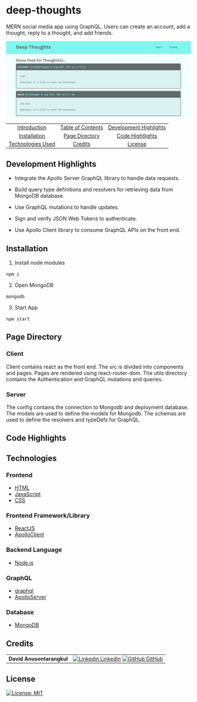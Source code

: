 # deep-thoughts

MERN social media app using GraphQL. Users can create an account, add a thought, reply to a thought, and add friends.

![screenshot](screenshot.png)

|                                         |                                         |                                                   |
| :-------------------------------------: | :-------------------------------------: | :-----------------------------------------------: |
|     [Introduction](#deep-thoughts)      | [Table of Contents](#table-of-contents) | [Development Highlights](#development-highlights) |
|      [Installation](#installation)      |    [Page Directory](#page-directory)    |       [Code Hightlights](#code-highlights)        |
| [Technologies Used](#Technologies-Used) |           [Credits](#Credits)           |                [License](#License)                |

## Development Highlights

- Integrate the Apollo Server GraphQL library to handle data requests.

- Build query type definitions and resolvers for retrieving data from MongoDB database.

- Use GraphQL mutations to handle updates.

- Sign and verify JSON Web Tokens to authenticate.

- Use Apollo Client library to consume GraphQL APIs on the front end.

## Installation

1. Install node modules

```
npm i
```

2. Open MongoDB

```
mongodb
```

3. Start App

```
npm start
```

## Page Directory

### Client

Client contains react as the front end. The src is divided into components and pages. Pages are rendered using react-router-dom. The utils directory contains the Authentication and GraphQL mutations and queries.

### Server

The config contains the connection to Mongodb and deployment database. The models are used to define the models for Mongodb. The schemas are used to define the resolvers and typeDefs for GraphQL.

## Code Highlights

## Technologies

### Frontend

- [HTML](https://www.w3schools.com/html/)
- [JavaScript](https://www.javascript.com/)
- [CSS](https://www.w3schools.com/css/)

### Frontend Framework/Library

- [ReactJS](https://reactjs.org/)
- [ApolloClient](https://www.apollographql.com/docs/react/)

### Backend Language

- [Node.js](https://nodejs.org/en/)

### GraphQL

- [graphql](https://graphql.org/)
- [ApolloServer](https://www.apollographql.com/docs/apollo-server/)

### Database

- [MongoDB](https://www.mongodb.com/)

## Credits

|                           |                                                                                                                                                                                                       |
| ------------------------- | ----------------------------------------------------------------------------------------------------------------------------------------------------------------------------------------------------- |
| **David Anusontarangkul** | [![Linkedin](https://i.stack.imgur.com/gVE0j.png) LinkedIn](https://www.linkedin.com/in/anusontarangkul/) [![GitHub](https://i.stack.imgur.com/tskMh.png) GitHub](https://github.com/anusontarangkul) |

## License

[![License: MIT](https://img.shields.io/badge/License-MIT-yellow.svg)](https://opensource.org/licenses/MIT)
